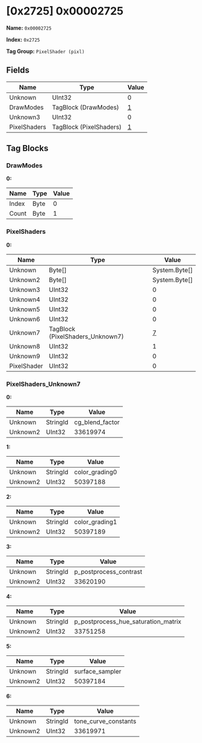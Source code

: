 # [0x2725] 0x00002725

**Name:** ```0x00002725```

**Index:** ```0x2725```

**Tag Group:** ```PixelShader (pixl)```

## Fields

Name	| Type	| Value
---	|---	|---	|
Unknown	|UInt32	|0
DrawModes	|TagBlock (DrawModes)	|[1](#drawmodes)
Unknown3	|UInt32	|0
PixelShaders	|TagBlock (PixelShaders)	|[1](#pixelshaders)


## Tag Blocks

### DrawModes

**0:**

Name	| Type	| Value
---	|---	|---	|
Index	|Byte	|0
Count	|Byte	|1


### PixelShaders

**0:**

Name	| Type	| Value
---	|---	|---	|
Unknown	|Byte[]	|System.Byte[]
Unknown2	|Byte[]	|System.Byte[]
Unknown3	|UInt32	|0
Unknown4	|UInt32	|0
Unknown5	|UInt32	|0
Unknown6	|UInt32	|0
Unknown7	|TagBlock (PixelShaders_Unknown7)	|[7](#pixelshaders_unknown7)
Unknown8	|UInt32	|1
Unknown9	|UInt32	|0
PixelShader	|UInt32	|0


### PixelShaders_Unknown7

**0:**

Name	| Type	| Value
---	|---	|---	|
Unknown	|StringId	|cg_blend_factor
Unknown2	|UInt32	|33619974


**1:**

Name	| Type	| Value
---	|---	|---	|
Unknown	|StringId	|color_grading0
Unknown2	|UInt32	|50397188


**2:**

Name	| Type	| Value
---	|---	|---	|
Unknown	|StringId	|color_grading1
Unknown2	|UInt32	|50397189


**3:**

Name	| Type	| Value
---	|---	|---	|
Unknown	|StringId	|p_postprocess_contrast
Unknown2	|UInt32	|33620190


**4:**

Name	| Type	| Value
---	|---	|---	|
Unknown	|StringId	|p_postprocess_hue_saturation_matrix
Unknown2	|UInt32	|33751258


**5:**

Name	| Type	| Value
---	|---	|---	|
Unknown	|StringId	|surface_sampler
Unknown2	|UInt32	|50397184


**6:**

Name	| Type	| Value
---	|---	|---	|
Unknown	|StringId	|tone_curve_constants
Unknown2	|UInt32	|33619971


